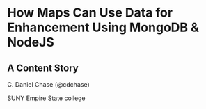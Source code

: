 
# How Maps Can Use Data for Enhancement Using MongoDB &amp; NodeJS

## A Content Story

C. Daniel Chase (@cdchase)

SUNY Empire State college
